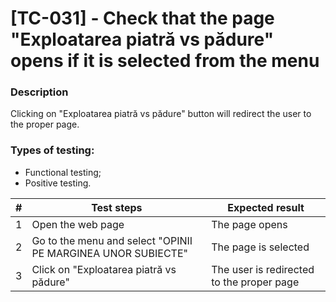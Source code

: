 # **[TC-031] - Check that the page "Exploatarea piatră vs pădure" opens if it is selected from the menu**

### **Description**

Clicking on "Exploatarea piatră vs pădure" button will redirect the user to the proper page.

### **Types of testing:**

- Functional testing;
- Positive testing.

| #   | **Test steps**                                               | **Expected result**                       |
| --- | ------------------------------------------------------------ | ----------------------------------------- |
| 1   | Open the web page                                            | The page opens                            |
| 2   | Go to the menu and select "OPINII PE MARGINEA UNOR SUBIECTE" | The page is selected                      |
| 3   | Click on "Exploatarea piatră vs pădure"                      | The user is redirected to the proper page |
